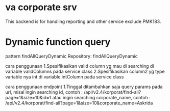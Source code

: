 # va corporate srv
This backend is for handling reporting and other service exclude PMK183.

# Dynamic function query
pattern findAllQueryDynamic Repository: findAllQueryDynamic

cara penggunaan
1.Spesifikasikan valid column yg mau di searching di variable validColumns pada service class
2.Spesifikasikan column2 yg type variable nya int di variable intColumn pada service class

cara penggunaan endpoint
1.Tinggal ditambahkan saja query params pada url, misal ingin searching id, contoh : /api/v2.4/korporat/find-all?page=1&size=10&id=1 atau ingin searching corporate_name, contoh : /api/v2.4/korporat/find-all?page=1&size=10&corporate_name=Askrida




